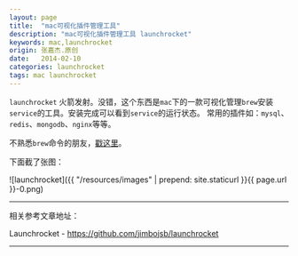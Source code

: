 ```yaml
---
layout: page
title:  "mac可视化插件管理工具"
description: "mac可视化插件管理工具 launchrocket"
keywords: mac,launchrocket
origin: 张嘉杰.原创
date:   2014-02-10
categories: launchrocket
tags: mac launchrocket
---
```

`launchrocket` 火箭发射。没错，这个东西是`mac`下的一款可视化管理`brew`安装`service`的工具。安装完成可以看到`service`的运行状态。
常用的插件如：`mysql`、`redis`、`mongodb`、`nginx`等等。  
<!--more-->

不熟悉`brew`命令的朋友，[戳这里](/2014/02/10/newmac/)。 

下面截了张图：

![launchrocket]({{ "/resources/images" | prepend: site.staticurl }}{{ page.url }}-0.png)

-----------------------

相关参考文章地址：

Launchrocket - <https://github.com/jimbojsb/launchrocket>  

-----------------------
